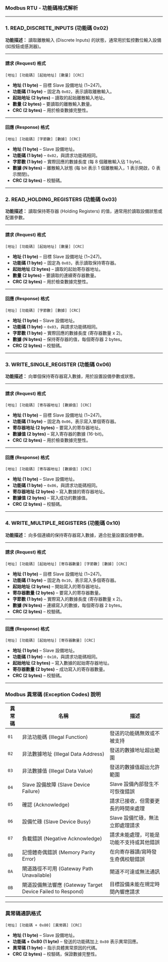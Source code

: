 ### **Modbus RTU - 功能碼格式解析**

---

### **1. READ\_DISCRETE\_INPUTS (功能碼 0x02)**

**功能描述：** 讀取離散輸入 (Discrete Inputs) 的狀態，通常用於監控數位輸入設備 (如按鈕或感測器)。

---
#### **請求 (Request) 格式**

```
[地址] [功能碼] [起始地址] [數量] [CRC]
```

- **地址 (1 byte)** – 目標 Slave 設備地址 (1\~247)。
- **功能碼 (1 byte)** – 固定為 `0x02`，表示讀取離散輸入。
- **起始地址 (2 bytes)** – 讀取的起始離散輸入地址。
- **數量 (2 bytes)** – 要讀取的離散輸入數量。
- **CRC (2 bytes)** – 用於檢查數據完整性。

---
#### **回應 (Response) 格式**

```
[地址] [功能碼] [字節數] [數據] [CRC]
```

- **地址 (1 byte)** – Slave 設備地址。
- **功能碼 (1 byte)** – `0x02`，與請求功能碼相同。
- **字節數 (1 byte)** – 實際回應的數據長度 (每 8 個離散輸入佔 1 byte)。
- **數據 (N bytes)** – 離散輸入狀態 (每 bit 表示 1 個離散輸入，1 表示開啟，0 表示關閉)。
- **CRC (2 bytes)** – 校驗碼。

---

### **2. READ\_HOLDING\_REGISTERS (功能碼 0x03)**

**功能描述：** 讀取保持寄存器 (Holding Registers) 的值，通常用於讀取設備狀態或配置參數。

---
#### **請求 (Request) 格式**

```
[地址] [功能碼] [起始地址] [數量] [CRC]
```

- **地址 (1 byte)** – 目標 Slave 設備地址 (1\~247)。
- **功能碼 (1 byte)** – 固定為 `0x03`，表示讀取保持寄存器。
- **起始地址 (2 bytes)** – 讀取的起始寄存器地址。
- **數量 (2 bytes)** – 要讀取的連續寄存器數量。
- **CRC (2 bytes)** – 用於檢查數據完整性。

---
#### **回應 (Response) 格式**

```
[地址] [功能碼] [字節數] [數據] [CRC]
```

- **地址 (1 byte)** – Slave 設備地址。
- **功能碼 (1 byte)** – `0x03`，與請求功能碼相同。
- **字節數 (1 byte)** – 實際回應的數據長度 (寄存器數量 x 2)。
- **數據 (N bytes)** – 保持寄存器的值，每個寄存器 2 bytes。
- **CRC (2 bytes)** – 校驗碼。

---

### **3. WRITE\_SINGLE\_REGISTER (功能碼 0x06)**

**功能描述：** 向單個保持寄存器寫入數據，用於設置設備參數或狀態。

---
#### **請求 (Request) 格式**

```
[地址] [功能碼] [寄存器地址] [數據值] [CRC]
```

- **地址 (1 byte)** – 目標 Slave 設備地址 (1\~247)。
- **功能碼 (1 byte)** – 固定為 `0x06`，表示寫入單個寄存器。
- **寄存器地址 (2 bytes)** – 要寫入的寄存器地址。
- **數據值 (2 bytes)** – 寫入寄存器的數據 (16-bit)。
- **CRC (2 bytes)** – 用於檢查數據完整性。

---
#### **回應 (Response) 格式**

```
[地址] [功能碼] [寄存器地址] [數據值] [CRC]
```

- **地址 (1 byte)** – Slave 設備地址。
- **功能碼 (1 byte)** – `0x06`，與請求功能碼相同。
- **寄存器地址 (2 bytes)** – 寫入數據的寄存器地址。
- **數據值 (2 bytes)** – 寫入成功的數據值。
- **CRC (2 bytes)** – 校驗碼。

---

### **4. WRITE\_MULTIPLE\_REGISTERS (功能碼 0x10)**

**功能描述：** 向多個連續的保持寄存器寫入數據，適合批量設置設備參數。

---
#### **請求 (Request) 格式**

```
[地址] [功能碼] [起始地址] [寄存器數量] [字節數] [數據] [CRC]
```

- **地址 (1 byte)** – 目標 Slave 設備地址 (1\~247)。
- **功能碼 (1 byte)** – 固定為 `0x10`，表示寫入多個寄存器。
- **起始地址 (2 bytes)** – 開始寫入的寄存器地址。
- **寄存器數量 (2 bytes)** – 要寫入的寄存器數量。
- **字節數 (1 byte)** – 實際寫入的數據長度 (寄存器數量 x 2)。
- **數據 (N bytes)** – 連續寫入的數據，每個寄存器 2 bytes。
- **CRC (2 bytes)** – 校驗碼。

---
#### **回應 (Response) 格式**

```
[地址] [功能碼] [起始地址] [寄存器數量] [CRC]
```

- **地址 (1 byte)** – Slave 設備地址。
- **功能碼 (1 byte)** – `0x10`，與請求功能碼相同。
- **起始地址 (2 bytes)** – 寫入數據的起始寄存器地址。
- **寄存器數量 (2 bytes)** – 成功寫入的寄存器數量。
- **CRC (2 bytes)** – 校驗碼。

---

### **Modbus 異常碼 (Exception Codes) 說明**

| 異常碼 | 名稱                              | 描述                                                             |
|--------|-----------------------------------|------------------------------------------------------------------|
| `01`   | 非法功能碼 (Illegal Function)     | 發送的功能碼無效或不被支持                                         |
| `02`   | 非法數據地址 (Illegal Data Address)| 發送的數據地址超出範圍                                             |
| `03`   | 非法數據值 (Illegal Data Value)    | 發送的數據值超出允許範圍                                           |
| `04`   | Slave 設備故障 (Slave Device Failure)| Slave 設備內部發生不可恢復錯誤                                     |
| `05`   | 確認 (Acknowledge)                 | 請求已接收，但需要更長的時間來處理                                 |
| `06`   | 設備忙碌 (Slave Device Busy)       | Slave 設備忙碌，無法立即處理請求                                   |
| `07`   | 負載錯誤 (Negative Acknowledge)    | 請求未能處理，可能是功能不支持或其他錯誤                           |
| `08`   | 記憶體奇偶錯誤 (Memory Parity Error)| 在向寄存器讀/寫時發生奇偶校驗錯誤                                 |
| `0A`   | 閘道路徑不可用 (Gateway Path Unavailable)| 閘道不可達或無法通訊                                               |
| `0B`   | 閘道設備無法響應 (Gateway Target Device Failed to Respond)| 目標設備未能在規定時間內響應請求                                    |

---

### **異常碼通訊格式**

```
[地址] [功能碼 + 0x80] [異常碼] [CRC]
```

- **地址 (1 byte)** – Slave 設備地址。
- **功能碼 + 0x80 (1 byte)** – 發送的功能碼加上 `0x80` 表示異常回應。
- **異常碼 (1 byte)** – 指示具體異常原因的代碼。
- **CRC (2 bytes)** – 校驗碼，保證數據完整性。

